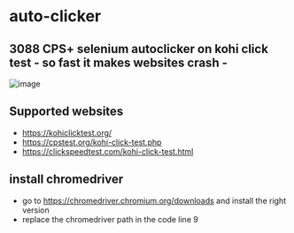 # auto-clicker
## 3088 CPS+ selenium autoclicker on kohi click test - so fast it makes websites crash -

![image](https://user-images.githubusercontent.com/98614666/157330881-829adfea-9d70-4f8c-b2cf-e29ca4d57d64.png)

## Supported websites
- https://kohiclicktest.org/
- https://cpstest.org/kohi-click-test.php
- https://clickspeedtest.com/kohi-click-test.html

## install chromedriver
- go to https://chromedriver.chromium.org/downloads and install the right version
- replace the chromedriver path in the code line 9
